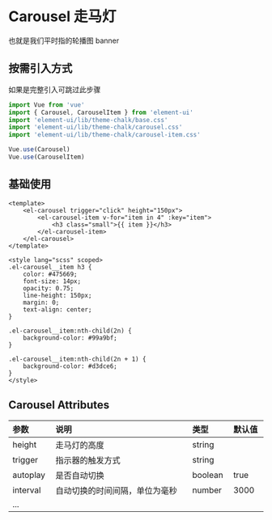 <script setup>
import Demo1 from "./carousel/Demo1.vue"
import { loginRead } from '@/utils/login-read'

loginRead('u10004')
</script>

# <AppCode code="128" /> Carousel 走马灯

<ClientOnly><AppRead code="u10004" /></ClientOnly>

也就是我们平时指的轮播图 banner

## 按需引入方式

如果是完整引入可跳过此步骤

```javascript
import Vue from 'vue'
import { Carousel, CarouselItem } from 'element-ui'
import 'element-ui/lib/theme-chalk/base.css'
import 'element-ui/lib/theme-chalk/carousel.css'
import 'element-ui/lib/theme-chalk/carousel-item.css'

Vue.use(Carousel)
Vue.use(CarouselItem)
```

## 基础使用

```vue
<template>
    <el-carousel trigger="click" height="150px">
        <el-carousel-item v-for="item in 4" :key="item">
            <h3 class="small">{{ item }}</h3>
        </el-carousel-item>
    </el-carousel>
</template>

<style lang="scss" scoped>
.el-carousel__item h3 {
    color: #475669;
    font-size: 14px;
    opacity: 0.75;
    line-height: 150px;
    margin: 0;
    text-align: center;
}

.el-carousel__item:nth-child(2n) {
    background-color: #99a9bf;
}

.el-carousel__item:nth-child(2n + 1) {
    background-color: #d3dce6;
}
</style>
```

<AppCardBlank>
    <Demo1 />
</AppCardBlank>

## Carousel Attributes

<table border="0" cellspacing="0" cellpadding="0" width="100%" style="display:table;text-align:left;">
    <thead>
        <tr>
            <th>参数</th>
            <th>说明</th>
            <th>类型</th>
            <th>默认值</th>
        </tr>
    </thead>
    <tbody>
        <tr>
            <td>height</td>
            <td>走马灯的高度</td>
            <td>string</td>
            <td></td>
        </tr>
        <tr>
            <td>trigger</td>
            <td>指示器的触发方式</td>
            <td>string</td>
            <td></td>
        </tr>
        <tr>
            <td>autoplay</td>
            <td>是否自动切换</td>
            <td>boolean</td>
            <td>true</td>
        </tr>
        <tr>
            <td>interval</td>
            <td>自动切换的时间间隔，单位为毫秒</td>
            <td>number</td>
            <td>3000</td>
        </tr>
        <tr>
            <td>...</td>
            <td></td>
            <td></td>
            <td></td>
        </tr>
    </tbody>
</table>

<AppComment />